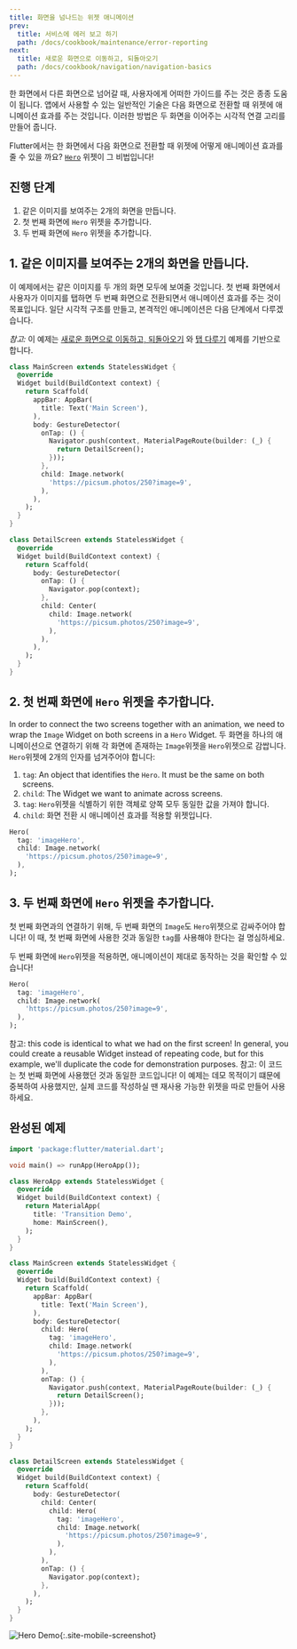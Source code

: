 ```yaml
---
title: 화면을 넘나드는 위젯 애니메이션
prev:
  title: 서비스에 에러 보고 하기
  path: /docs/cookbook/maintenance/error-reporting
next:
  title: 새로운 화면으로 이동하고, 되돌아오기
  path: /docs/cookbook/navigation/navigation-basics
---
```


한 화면에서 다른 화면으로 넘어갈 때, 사용자에게 어떠한 가이드를 주는 것은 종종 도움이 됩니다.
앱에서 사용할 수 있는 일반적인 기술은 다음 화면으로 전환할 때 위젯에 애니메이션 효과를 주는 것입니다.
이러한 방법은 두 화면을 이어주는 시각적 연결 고리를 만들어 줍니다.

Flutter에서는 한 화면에서 다음 화면으로 전환할 때 위젯에 어떻게 애니메이션 효과를 줄 수 있을 까요?
[`Hero`]({{site.api}}/flutter/widgets/Hero-class.html) 위젯이 그 비법입니다!

## 진행 단계

  1. 같은 이미지를 보여주는 2개의 화면을 만듭니다.
  2. 첫 번째 화면에 `Hero` 위젯을 추가합니다.
  3. 두 번째 화면에 `Hero` 위젯을 추가합니다.

## 1. 같은 이미지를 보여주는 2개의 화면을 만듭니다.

이 예제에서는 같은 이미지를 두 개의 화면 모두에 보여줄 것입니다. 첫 번째 화면에서 사용자가 이미지를 탭하면
두 번째 화면으로 전환되면서 애니메이션 효과를 주는 것이 목표입니다. 일단 시각적 구조를 만들고, 본격적인 
애니메이션은 다음 단계에서 다루겠습니다.

*참고:* 이 예제는 
[새로운 화면으로 이동하고, 되돌아오기](/docs/cookbook/navigation/navigation-basics)
와 [탭 다루기](/docs/cookbook/gestures/handling-taps) 예제를 기반으로 합니다.

```dart
class MainScreen extends StatelessWidget {
  @override
  Widget build(BuildContext context) {
    return Scaffold(
      appBar: AppBar(
        title: Text('Main Screen'),
      ),
      body: GestureDetector(
        onTap: () {
          Navigator.push(context, MaterialPageRoute(builder: (_) {
            return DetailScreen();
          }));
        },
        child: Image.network(
          'https://picsum.photos/250?image=9',
        ),
      ),
    );
  }
}

class DetailScreen extends StatelessWidget {
  @override
  Widget build(BuildContext context) {
    return Scaffold(
      body: GestureDetector(
        onTap: () {
          Navigator.pop(context);
        },
        child: Center(
          child: Image.network(
            'https://picsum.photos/250?image=9',
          ),
        ),
      ),
    );
  }
}
```

## 2. 첫 번째 화면에 `Hero` 위젯을 추가합니다.

In order to connect the two screens together with an animation, we need to wrap
the `Image` Widget on both screens in a `Hero` Widget. 
두 화면을 하나의 애니메이션으로 연결하기 위해 각 화면에 존재하는 `Image`위젯을 `Hero`위젯으로
감쌉니다. `Hero`위젯에 2개의 인자를 넘겨주어야 합니다:

  1. `tag`: An object that identifies the `Hero`. It must be the same on both
  screens.
  2. `child`: The Widget we want to animate across screens.
  1. `tag`: `Hero`위젯을 식별하기 위한 객체로 양쪽 모두 동일한 값을 가져야 합니다.
  2. `child`: 화면 전환 시 애니메이션 효과를 적용할 위젯입니다.

<!-- skip -->
```dart
Hero(
  tag: 'imageHero',
  child: Image.network(
    'https://picsum.photos/250?image=9',
  ),
);
```

## 3. 두 번째 화면에 `Hero` 위젯을 추가합니다.

첫 번째 화면과의 연결하기 위해, 두 번째 화면의 `Image`도 `Hero`위젯으로 감싸주어야 합니다! 이 때,
첫 번째 화면에 사용한 것과 동일한 `tag`를 사용해야 한다는 걸 명심하세요.

두 번째 화면에 `Hero`위젯을 적용하면, 애니메이션이 제대로 동작하는 것을 확인할 수 있습니다!

<!-- skip -->
```dart
Hero(
  tag: 'imageHero',
  child: Image.network(
    'https://picsum.photos/250?image=9',
  ),
);
```

참고: this code is identical to what we had on the first screen! In general, you
could create a reusable Widget instead of repeating code, but for this example,
we'll duplicate the code for demonstration purposes.
참고: 이 코드는 첫 번째 화면에 사용했던 것과 동일한 코드입니다! 이 예제는 데모 목적이기 떄문에 중복하여 
사용했지만, 실제 코드를 작성하실 땐 재사용 가능한 위젯을 따로 만들어 사용하세요. 

## 완성된 예제

```dart
import 'package:flutter/material.dart';

void main() => runApp(HeroApp());

class HeroApp extends StatelessWidget {
  @override
  Widget build(BuildContext context) {
    return MaterialApp(
      title: 'Transition Demo',
      home: MainScreen(),
    );
  }
}

class MainScreen extends StatelessWidget {
  @override
  Widget build(BuildContext context) {
    return Scaffold(
      appBar: AppBar(
        title: Text('Main Screen'),
      ),
      body: GestureDetector(
        child: Hero(
          tag: 'imageHero',
          child: Image.network(
            'https://picsum.photos/250?image=9',
          ),
        ),
        onTap: () {
          Navigator.push(context, MaterialPageRoute(builder: (_) {
            return DetailScreen();
          }));
        },
      ),
    );
  }
}

class DetailScreen extends StatelessWidget {
  @override
  Widget build(BuildContext context) {
    return Scaffold(
      body: GestureDetector(
        child: Center(
          child: Hero(
            tag: 'imageHero',
            child: Image.network(
              'https://picsum.photos/250?image=9',
            ),
          ),
        ),
        onTap: () {
          Navigator.pop(context);
        },
      ),
    );
  }
}
```

![Hero Demo](/images/cookbook/hero.gif){:.site-mobile-screenshot}

